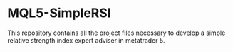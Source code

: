# MQL5-SimpleRSI
This repository contains all the project files necessary to develop a simple relative strength index expert adviser in metatrader 5.
